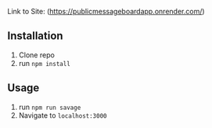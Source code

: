 Link to Site: (https://publicmessageboardapp.onrender.com/)

## Installation

1. Clone repo
2. run `npm install`

## Usage

1. run `npm run savage`
2. Navigate to `localhost:3000`

